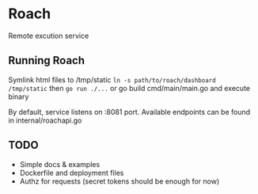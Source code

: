 # Roach
Remote excution service

## Running Roach
Symlink html files to /tmp/static `ln -s path/to/roach/dashboard /tmp/static`
then `go run ./...` or go build cmd/main/main.go and execute binary

By default, service listens on :8081 port. Available endpoints can be found in internal/roachapi.go

## TODO
 - Simple docs & examples
 - Dockerfile and deployment files
 - Authz for requests (secret tokens should be enough for now)
